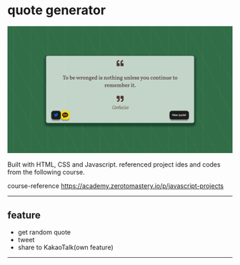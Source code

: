 # quote generator 
<img src="https://github.com/ehdgodgka/quote-generator/blob/master/quote-generator.png" width="600">

  Built with HTML, CSS and Javascript.
  referenced project ides and codes from the following course. 

course-reference
https://academy.zerotomastery.io/p/javascript-projects

---
## feature
- get random quote 
- tweet 
- share to KakaoTalk(own feature) 
---
